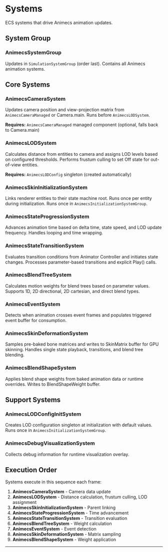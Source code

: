 # Systems

ECS systems that drive Animecs animation updates.

## System Group

### AnimecsSystemGroup

Updates in `SimulationSystemGroup` (order last). Contains all Animecs animation systems.

## Core Systems

### AnimecsCameraSystem

Updates camera position and view-projection matrix from `AnimecsCameraManaged` or Camera.main. Runs before `AnimecsLODSystem`.

**Requires:** `AnimecsCameraManaged` managed component (optional, falls back to Camera.main)

### AnimecsLODSystem

Calculates distance from entities to camera and assigns LOD levels based on configured thresholds. Performs frustum culling to set Off state for out-of-view entities.

**Requires:** `AnimecsLODConfig` singleton (created automatically)

### AnimecsSkinInitializationSystem

Links renderer entities to their state machine root. Runs once per entity during initialization. Runs once in `AnimecsInitializationSystemGroup`.

### AnimecsStateProgressionSystem

Advances animation time based on delta time, state speed, and LOD update frequency. Handles looping and time wrapping.

### AnimecsStateTransitionSystem

Evaluates transition conditions from Animator Controller and initiates state changes. Processes parameter-based transitions and explicit Play() calls.

### AnimecsBlendTreeSystem

Calculates motion weights for blend trees based on parameter values. Supports 1D, 2D directional, 2D cartesian, and direct blend types.

### AnimecsEventSystem

Detects when animation crosses event frames and populates triggered event buffer for consumption.

### AnimecsSkinDeformationSystem

Samples pre-baked bone matrices and writes to SkinMatrix buffer for GPU skinning. Handles single state playback, transitions, and blend tree blending.

### AnimecsBlendShapeSystem

Applies blend shape weights from baked animation data or runtime overrides. Writes to BlendShapeWeight buffer.

## Support Systems

### AnimecsLODConfigInitSystem

Creates LOD configuration singleton at initialization with default values. Runs once in `AnimecsInitializationSystemGroup`.

### AnimecsDebugVisualizationSystem

Collects debug information for runtime visualization overlay.

## Execution Order

Systems execute in this sequence each frame:

1. **AnimecsCameraSystem** - Camera data update
2. **AnimecsLODSystem** - Distance calculation, frustum culling, LOD assignment
3. **AnimecsSkinInitializationSystem** - Parent linking
4. **AnimecsStateProgressionSystem** - Time advancement
5. **AnimecsStateTransitionSystem** - Transition evaluation
6. **AnimecsBlendTreeSystem** - Weight calculation
7. **AnimecsEventSystem** - Event detection
8. **AnimecsSkinDeformationSystem** - Matrix sampling
9. **AnimecsBlendShapeSystem** - Weight application

---
